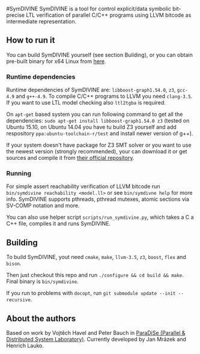 #SymDIVINE
SymDIVINE is a tool for control explicit/data symbolic bit-precise LTL verification of parallel C/C++ programs using LLVM bitcode as intermediate representation.

## How to run it
You can build SymDIVINE yourself (see section Building), or you can obtain pre-built binary for x64 Linux from [here](https://github.com/yaqwsx/SymDIVINE).

### Runtime dependencies
Runtime dependencies of SymDIVINE are: `libboost-graph1.54.0`, `z3`, `gcc-4.9` and `g++-4.9`. To compile C/C++ programs to LLVM you need `clang-3.5`. If you want to use LTL model checking also `ltl2tgba` is required.

On `apt-get` based system you can run following command to get all the dependencies: `sudo apt-get install libboost-graph1.54.0 z3` (tested on Ubuntu 15.10, on Ubuntu 14.04 you have tu build Z3 yourself and add respository `ppa:ubuntu-toolchain-r/test` and install newer version of g++).

If your system doesn't have package for Z3 SMT solver or you want to use the newest version (strongly recommended), your can download it or get sources and compile it from [their official repository](https://github.com/Z3Prover/z3).

### Running 
For simple assert reachability verification of LLVM bitcode run `bin/symdivine reachability <model.ll>` or see `bin/symdivne help` for more info. SymDIVINE supports pthreads, pthread mutexes, atomic sections via SV-COMP notation and more.

You can also use helper script `scripts/run_symdivine.py`, which takes a C a C++ file, compiles it and runs SymDIVINE.

## Building
To build SymDIVINE, yout need `cmake`, `make`, `llvm-3.5`, `z3`, `boost`, `flex` and `bison`.

Then just checkout this repo and run `./configure && cd build && make`. Final binary is `bin/symdivine`.

If you run to problems with `docopt`, run `git submodule update --init --recursive`.

## About the authors
Based on work by Vojtěch Havel and Peter Bauch in [ParaDiSe (Parallel & Distributed System Laboratory)](http://paradise.fi.muni.cz). Currently developed by Jan Mrázek and Henrich Lauko.
